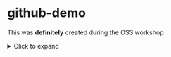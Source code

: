 # github-demo
This was **definitely** created during the OSS workshop

<details>
  <summary>Click to expand</summary>
  whatever
</details>
